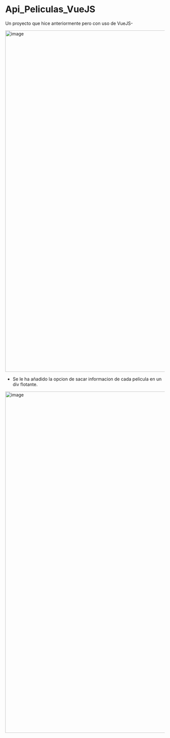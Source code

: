# Api_Peliculas_VueJS

Un proyecto que hice anteriormente pero con uso de VueJS-

<img width="1080" alt="image" src="https://user-images.githubusercontent.com/86807831/212110686-53de180d-2415-45ba-a030-47b2a852c7c4.png">

- Se le ha añadido la opcion de sacar informacion de cada pelicula en un div flotante.

<img width="1080" alt="image" src="https://user-images.githubusercontent.com/86807831/212110886-c4125313-4b55-4ab8-a0e9-7f07fb99178e.png">
